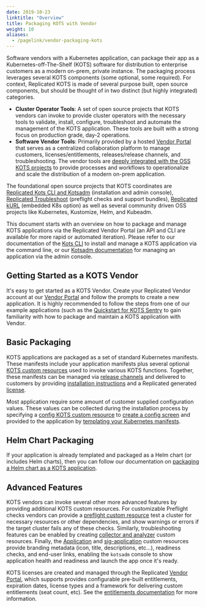 ```yaml
---
date: 2019-10-23
linktitle: "Overview"
title: Packaging KOTS with Vendor
weight: 10
aliases: 
  - /pagelink/vendor-packaging-kots
---
```


Software vendors with a Kubernetes application, can package their app as a Kubernetes-off-The-Shelf (KOTS) software for distribution to enterprise customers as a modern on-prem, private instance. The packaging process leverages several KOTS components (some optional, some required). For context, Replicated KOTS is made of several purpose built, open source components, but should be thought of in two distinct (but highly integrated) categories.

* **Cluster Operator Tools**: A set of open source projects that KOTS vendors can invoke to provide cluster operators with the necessary tools to validate, install, configure, troubleshoot and automate the management of the KOTS application. These tools are built with a strong focus on production grade, day-2 operations.
* **Software Vendor Tools**: Primarily provided by a hosted [Vendor Portal](https://vendor.replicated.com) that serves as a centralized collaboration platform to manage customers, licenses/entitlements, releases/release channels, and troubleshooting. The vendor tools are [deeply integrated with the OSS KOTS projects](https://blog.replicated.com/announcing-kots/) to provide processes and workflows to operationalize and scale the distribution of a modern on-prem application.

The foundational open source projects that KOTS coordinates are [Replicated Kots CLI and Kotsadm](https://kots.io) (installation and admin console), [Replicated Troubleshoot](https://troubleshoot.sh) (preflight checks and support bundles), [Replicated kURL](https://kurl.sh) (embedded K8s option) as well as several community driven OSS projects like Kubernetes, Kustomize, Helm, and Kubeadm.

This document starts with an overview on how to package and manage KOTS applications via the Replicated Vendor Portal (an API and CLI are available for more rapid or automated iteration). Please refer to our documentation of the [Kots CLI](/kots-cli/getting-started/) to install and manage a KOTS application via the command line, or our [Kotsadm documentation](/kotsadm/installing/installing-a-kots-app/) for managing an application via the admin console.

## Getting Started as a KOTS Vendor
It's easy to get started as a KOTS Vendor. Create your Replicated Vendor account at our [Vendor Portal](https://vendor.replicated.com) and follow the prompts to create a new application. It is highly recommended to follow the steps from one of our example applications (such as the [Quickstart for KOTS Sentry](https://github.com/replicatedhq/kots-sentry) to gain familiarity with how to package and maintain a KOTS application with Vendor.

## Basic Packaging
KOTS applications are packaged as a set of standard Kubernetes manifests. These manifests include your application manifests plus several optional [KOTS custom resources](../kots-custom-resources/) used to invoke various KOTS functions. Together, these manifests can be managed via [release channels](../channels-and-releases) and delivered to customers by providing [installation instructions](/kotsadm/installing/installing-a-kots-app/) and a Replicated generated [license](../customers-and-licenses).

Most application require some amount of customer supplied configuration values. These values can be collected during the installation process by specifying a [config KOTS custom resource](/reference/v1beta1/config) to [create a config screen](/vendor/config/config-screen/) and provided to the application by [templating your Kubernetes manifests](../template-functions).

## Helm Chart Packaging
If your application is already templated and packaged as a Helm chart (or includes Helm charts), then you can follow our documentation on [packaging a Helm chart as a KOTS application](/vendor/helm/using-helm-charts/).

## Advanced Features
KOTS vendors can invoke several other more advanced features by providing additional KOTS custom resources. For customizable Preflight checks vendors can provide a [preflight custom resource](/reference/v1beta1/preflight/) test a cluster for necessary resources or other dependencies, and show warnings or errors if the target cluster fails any of these checks. Similarly, troubleshooting features can be enabled by creating [collector and analyzer](/reference/v1beta1/support-bundle) custom resources. Finally, the [Application](/reference/v1beta1/application) and [sig-application](/reference/v1beta1/sig-application) custom resources provide branding metadata (icon, title, descriptions, etc...), readiness checks, and end-user links, enabling the `kotsadm` console to show application health and readiness and launch the app once it's ready.

KOTS licenses are created and managed through the Replicated [Vendor Portal](https://vendor.replicated.com), which supports provides configurable pre-built entitlements, expiration dates, license types and a framework for delivering custom entitlements (seat count, etc). See the [entitlements documentation](/vendor/entitlements/entitlements/) for more information.

